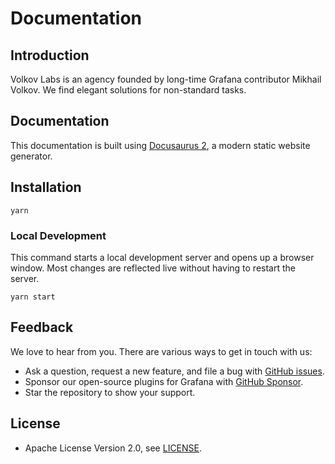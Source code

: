 # Documentation

## Introduction

Volkov Labs is an agency founded by long-time Grafana contributor Mikhail Volkov. We find elegant solutions for non-standard tasks.

## Documentation

This documentation is built using [Docusaurus 2](https://docusaurus.io/), a modern static website generator.

## Installation

```
yarn
```

### Local Development

This command starts a local development server and opens up a browser window. Most changes are reflected live without having to restart the server.

```
yarn start
```

## Feedback

We love to hear from you. There are various ways to get in touch with us:

- Ask a question, request a new feature, and file a bug with [GitHub issues](https://github.com/volkovlabs/volkovlabs.io/issues/new/choose).
- Sponsor our open-source plugins for Grafana with [GitHub Sponsor](https://github.com/sponsors/VolkovLabs).
- Star the repository to show your support.

## License

- Apache License Version 2.0, see [LICENSE](https://github.com/volkovlabs/volkovlabs.io/blob/main/LICENSE).

